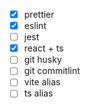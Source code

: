 - [x] prettier
- [x] eslint
- [ ] jest
- [x] react + ts
- [ ] git husky
- [ ] git commitlint
- [ ] vite alias
- [ ] ts alias
